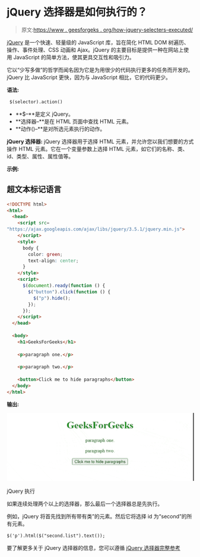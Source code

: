# jQuery 选择器是如何执行的？

> 原文:[https://www . geesforgeks . org/how-jquery-selecters-executed/](https://www.geeksforgeeks.org/how-jquery-selectors-are-executed/)

[jQuery](https://www.geeksforgeeks.org/jquery-tutorials/) 是一个快速、轻量级的 JavaScript 库，旨在简化 HTML DOM 树遍历、操作、事件处理、CSS 动画和 Ajax。jQuery 的主要目标是提供一种在网站上使用 JavaScript 的简单方法，使其更具交互性和吸引力。

它以“少写多做”的哲学而闻名因为它是为用很少的代码执行更多的任务而开发的。jQuery 比 JavaScript 更快，因为与 JavaScript 相比，它的代码更少。

**语法:**

```html
 $(selector).action()
```

*   **$–**是定义 jQuery。
*   **选择器–**是在 HTML 页面中查找 HTML 元素。
*   **动作()–**是对所选元素执行的动作。

**jQuery 选择器:** jQuery 选择器用于选择 HTML 元素，并允许您以我们想要的方式操作 HTML 元素。它在一个变量参数上选择 HTML 元素，如它们的名称、类、id、类型、属性、属性值等。

**示例:**

## 超文本标记语言

```html
<!DOCTYPE html>
<html>
  <head>
    <script src=
"https://ajax.googleapis.com/ajax/libs/jquery/3.5.1/jquery.min.js">
    </script>
    <style>
      body {
        color: green;
        text-align: center;
      }
    </style>
    <script>
      $(document).ready(function () {
        $("button").click(function () {
          $("p").hide();
        });
      });
    </script>
  </head>

  <body>
    <h1>GeeksForGeeks</h1>

    <p>paragraph one.</p>

    <p>paragraph two.</p>

    <button>Click me to hide paragraphs</button>
  </body>
</html>
```

**输出:**

![](img/98e79553a12f4af78ccd9fdd430053a5.png)

jQuery 执行

如果连续处理两个以上的选择器，那么最后一个选择器总是先执行。

例如，jQuery 将首先找到所有带有类”的元素。然后它将选择 id 为“second”的所有元素。

```html
$('p').html($("second.list").text());
```

要了解更多关于 jQuery 选择器的信息，您可以遵循 [jQuery 选择器完整参考](https://www.geeksforgeeks.org/jquery-selectors-complete-reference/)
